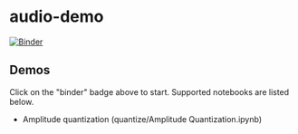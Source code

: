 # audio-demo

[![Binder](https://mybinder.org/badge_logo.svg)](https://mybinder.org/v2/gh/raymondxyy/audio-demo/833447bb318d92802ca80f98ba4057cf60e8d706?urlpath=lab%2Ftree%2Fquantize%2FAmplitude%20Quantization.ipynb)

## Demos

Click on the "binder" badge above to start. Supported notebooks are listed below.

- Amplitude quantization (quantize/Amplitude Quantization.ipynb)
